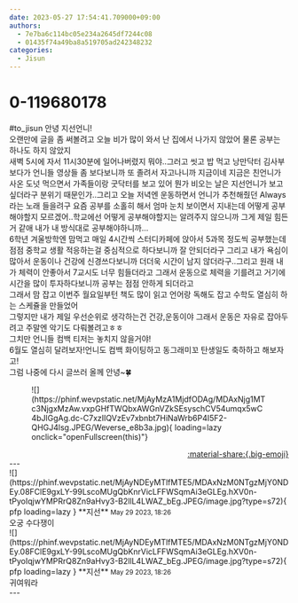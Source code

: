 ```yaml
---
date: 2023-05-27 17:54:41.709000+09:00
authors:
  - 7e7ba6c114bc05e234a2645df7244c08
  - 01435f74a49ba8a519705ad242348232
categories:
  - Jisun
---
```


# 0-119680178

<div class="post-container" markdown="1">
<div class="content-container md-sidebar__scrollwrap" markdown="1">

\#to_jisun 안녕 지선언니!<br>오랜만에 글을 좀 써볼려고 오늘 비가 많이 와서 난 집에서 나가지 않았어 물론 공부는 하나도 하지 않았지<br>새벽 5시에 자서 11시30분에 일어나버렸지 뭐야..그러고 씻고 밥 먹고 낭만닥터 김사부 보다가 언니들 영상들 좀 보다보니까 또 졸려서 자고나니까 지금이네 지금은 친언니가 사온 도넛 먹으면서 가족들이랑 굿닥터를 보고 있어 뭔가 비오는 날은 지선언니가 보고 싶더라구 분위기 때문인가..그리고 오늘 저녁엔 운동하면서 언니가 추천해줬던 Always라는 노래 들을려구 요즘 공부를 소홀히 해서 엄마 눈치 보이면서 지내는데 어떻게 공부해야할지 모르겠어..학교에선 어떻게 공부해야할지는 알려주지 않으니까 그게 제일 힘든거 같애 내가 내 방식대로 공부해야하니까...<br>6학년 겨울방학엔 맘먹고 매일 4시간씩 스터디카페에 앉아서 5과목 정도씩 공부했는데 점점 중학교 생활 적응하는걸 중심적으로 하다보니까 잘 안되더라구 그리고 내가 욕심이 많아서 운동이나 건강에 신경쓰다보니까 더더욱 시간이 남지 않더라구..그리고 원래 내가 체력이 안좋아서 7교시도 너무 힘들더라고 그래서 운동으로 체력을 기를려고 거기에 시간을 많이 투자하다보니까 공부는 점점 안하게 되더라고 <br>그래서 맘 잡고 이번주 월요일부턴 책도 많이 읽고 언어랑 독해도 잡고 수학도 열심히 하는 스케쥴을 만들었어 <br>그렇지만 내가 제일 우선순위로 생각하는건 건강,운동이야 그래서 운동은 자유로 잡아두려고 주말엔 악기도 다뤄볼려고ㅎㅎ<br>그치만 언니들 컴백 티저는 놓치지 않을거야!<br>6월도 열심히 달려보자!언니도 컴백 화이팅하고 동그래미꼬 탄생일도 축하하고 해보자고!<br>그럼 나중에 다시 글쓰러 올께 안녕~🍀
<figure markdown="1">
![](https://phinf.wevpstatic.net/MjAyMzA1MjdfODAg/MDAxNjg1MTc3NjgxMzAw.vxpGHfTWQbxAWGnVZkSEsyschCV54umqx5wC4bJlGgAg.dc-C7xzIIQVzEv7xbnbt7HiNaWrb6P4I5F2-QHGJ4lsg.JPEG/Weverse_e8b3a.jpg){ loading=lazy onclick="openFullscreen(this)"}
</figure>


</div>
</div>

<div style="text-align: right;" markdown="1">
<a href="https://weverse.io/fromis9/fanpost/0-119680178" style="text-align: right;">:material-share:{.big-emoji}</a>
</div>
---

<div class="comments-container md-sidebar__scrollwrap" markdown="1">
<div class="comment" markdown="1">
<div class='id-container' markdown="1">
![](https://phinf.wevpstatic.net/MjAyNDEyMTlfMTE5/MDAxNzM0NTgzMjY0NDEy.08FClE9gxLY-99LscoMUgQbKnrVicLFFWSqmAi3eGLEg.hXV0n-tPyoIqjwYMPRrQ8Zn9aHvy3-B2llL4LWAZ_bEg.JPEG/image.jpg?type=s72){ pfp loading=lazy }
**<span class="artist">지선</span>** <small>May 29 2023, 18:26</small><br>
</div>
<div class='comment-body' markdown="1">
오궁 수다쟁이
</div>
</div>
<div class="comment" markdown="1">
<div class='id-container' markdown="1">
![](https://phinf.wevpstatic.net/MjAyNDEyMTlfMTE5/MDAxNzM0NTgzMjY0NDEy.08FClE9gxLY-99LscoMUgQbKnrVicLFFWSqmAi3eGLEg.hXV0n-tPyoIqjwYMPRrQ8Zn9aHvy3-B2llL4LWAZ_bEg.JPEG/image.jpg?type=s72){ pfp loading=lazy }
**<span class="artist">지선</span>** <small>May 29 2023, 18:26</small><br>
</div>
<div class='comment-body' markdown="1">
귀여워라
</div>
</div>
</div>
---
